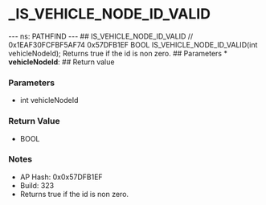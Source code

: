 # _IS_VEHICLE_NODE_ID_VALID

--- ns: PATHFIND --- ## IS_VEHICLE_NODE_ID_VALID  // 0x1EAF30FCFBF5AF74 0x57DFB1EF BOOL IS_VEHICLE_NODE_ID_VALID(int vehicleNodeId);  Returns true if the id is non zero.  ## Parameters * **vehicleNodeId**:  ## Return value

### Parameters
* int vehicleNodeId

### Return Value
* BOOL

### Notes
* AP Hash: 0x0x57DFB1EF
* Build: 323
* Returns true if the id is non zero.

